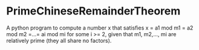 # PrimeChineseRemainderTheorem
A python program to compute a number x that satisfies x = a1 mod m1 = a2 mod m2 =...= ai mod mi for some i >= 2, given that m1, m2,..., mi are relatively prime (they all share no factors).
